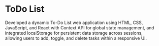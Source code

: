 # ToDo List

Developed a dynamic To-Do List web application using HTML, CSS, JavaScript, and React with Context API for global state management, and integrated localStorage for persistent data storage across sessions, allowing users to add, toggle, and delete tasks within a responsive UI.

